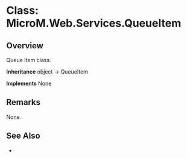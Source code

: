 # Class: MicroM.Web.Services.QueueItem
## Overview
Queue Item class.

**Inheritance**
object -> QueueItem

**Implements**
None

## Remarks
None.

## See Also
-